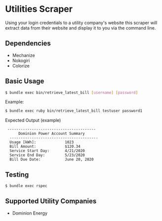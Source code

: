 # Utilities Scraper
Using your login credentials to a utility company's website this scraper will extract data from their website and display it to you via the command line.

## Dependencies
- Mechanize
- Nokogiri
- Colorize

## Basic Usage
```bash
$ bundle exec bin/retrieve_latest_bill [username] [password]
```
Example:
```bash
$ bundle exec ruby bin/retrieve_latest_bill testuser password1
```

Expected Output (example)
```
 ----------------------------------------
      Dominion Power Account Summary
  ----------------------------------------
  Usage [kWh]:             1023
  Bill Amount:             $120.34
  Service Start Day:       4/21/2020
  Service End Day:         5/23/2020
  Bill Due Date:           June 20, 2020
  ```

## Testing
```bash
$ bundle exec rspec
```

## Supported Utility Companies
- Dominion Energy
